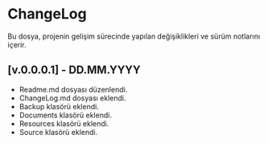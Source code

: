 # ChangeLog

Bu dosya, projenin gelişim sürecinde yapılan değişiklikleri ve sürüm notlarını içerir.

## [v.0.0.0.1] - DD.MM.YYYY

- Readme.md dosyası düzenlendi.
- ChangeLog.md dosyası eklendi.
- Backup klasörü eklendi.
- Documents klasörü eklendi.
- Resources klasörü eklendi.
- Source klasörü eklendi.
